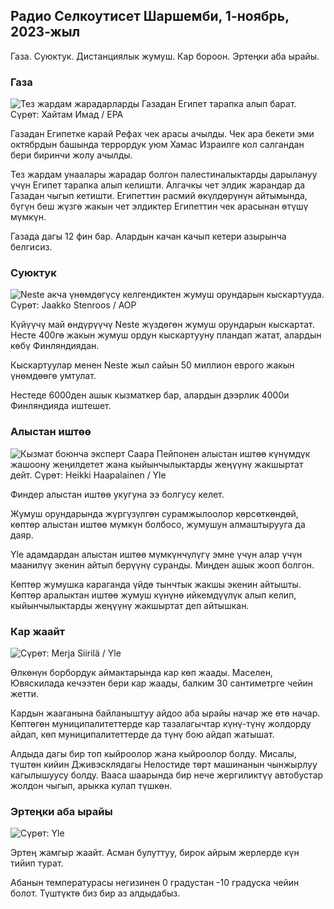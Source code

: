 ## Радио Селкоутисет Шаршемби, 1-ноябрь, 2023-жыл

Газа. Суюктук. Дистанциялык жумуш. Кар бороон. Эртеңки аба ырайы.

### Газа

![Тез жардам жарадарларды Газадан Египет тарапка алып барат. Сүрөт: Хайтам Имад / EPA](https://images.cdn.yle.fi/image/upload/c_crop,h_2821,w_5016,x_0,y_744/ar_1.777777777777777,c_fill,g_faces,w_pr_610/d.q_auto:eco/f_auto/fl_lossy/v1698852282/39-1194530654258b7aaf7a)

Газадан Египетке карай Рефах чек арасы ачылды. Чек ара бекети эми октябрдын башында террордук уюм Хамас Израилге кол салгандан бери биринчи жолу ачылды.

Тез жардам унаалары жарадар болгон палестиналыктарды дарылануу үчүн Египет тарапка алып келишти. Алгачкы чет элдик жарандар да Газадан чыгып кетишти. Египеттин расмий өкүлдөрүнүн айтымында, бүгүн беш жүзгө жакын чет элдиктер Египеттин чек арасынан өтүшү мүмкүн.

Газада дагы 12 фин бар. Алардын качан качып кетери азырынча белгисиз.

### Суюктук

![Neste акча үнөмдөгүсү келгендиктен жумуш орундарын кыскартууда. Сүрөт: Jaakko Stenroos / AOP](https://images.cdn.yle.fi/image/upload/c_crop,h_2611,w_4643,x_0,y_483/ar_1.777777777777777,c_fill,g_faces,w_06/d_02q_auto:eco/f_auto/fl_lossy/v1698838481/39-1191437653a0928a0b5b)

Күйүүчү май өндүрүүчү Neste жүздөгөн жумуш орундарын кыскартат. Несте 400гө жакын жумуш ордун кыскартууну пландап жатат, алардын көбү Финляндиядан.

Кыскартуулар менен Neste жыл сайын 50 миллион еврого жакын үнөмдөөгө умтулат.

Нестеде 6000ден ашык кызматкер бар, алардын дээрлик 4000и Финляндияда иштешет.

### Алыстан иштөө

![Кызмат боюнча эксперт Саара Пейпонен алыстан иштөө күнүмдүк жашоону жеңилдетет жана кыйынчылыктарды жеңүүнү жакшыртат дейт. Сүрөт: Heikki Haapalainen / Yle](https://images.cdn.yle.fi/image/upload/c_crop,h_2988,w_5312,x_16,y_569/ar_1.777777777777777,c_fill,g_faces/610d,q_auto:eco/f_auto/fl_lossy/v1698754242/39-11936826540ed9ea44a0)

Финдер алыстан иштөө укугуна ээ болгусу келет.

Жумуш орундарында жүргүзүлгөн сурамжылоолор көрсөткөндөй, көптөр алыстан иштөө мүмкүн болбосо, жумушун алмаштырууга да даяр.

Yle адамдардан алыстан иштөө мүмкүнчүлүгү эмне үчүн алар үчүн маанилүү экенин айтып берүүнү суранды. Миңден ашык жооп болгон.

Көптөр жумушка караганда үйдө тынчтык жакшы экенин айтышты. Көптөр аралыктан иштөө жумуш күнүнө ийкемдүүлүк алып келип, кыйынчылыктарды жеңүүнү жакшыртат деп айтышкан.

### Кар жаайт

![ Сүрөт: Merja Siirilä / Yle](https://images.cdn.yle.fi/image/upload/c_crop,h_2265,w_4028,x_0,y_378/ar_1.777777777777777,c_fill,g_faces/610h,0/q_auto:eco/f_auto/fl_lossy/v1698853993/39-119441665423d86dff6c)

Өлкөнүн борбордук аймактарында кар көп жаады. Маселен, Ювяскилада кечээтен бери кар жаады, балким 30 сантиметрге чейин жетти.

Кардын жааганына байланыштуу айдоо аба ырайы начар же өтө начар. Көптөгөн муниципалитеттерде кар тазалагычтар күнү-түнү жолдорду айдап, көп муниципалитеттерде да түнү бою айдап жатышат.

Алдыда дагы бир топ кыйроолор жана кыйроолор болду. Мисалы, түштөн кийин Дживэсклядагы Нелостиде төрт машинанын чынжырлуу кагылышуусу болду. Вааса шаарында бир нече жергиликтүү автобустар жолдон чыгып, арыкка кулап түшкөн.

### Эртеңки аба ырайы

![ Сүрөт: Yle](https://images.cdn.yle.fi/image/upload/c_crop,h_1080,w_1919,x_0,y_0/ar_1.777777777777777,c_fill,g_faces,h_675,w_1200/d_prq.au:eco/f_auto/fl_lossy/v1698848166/39-119453865425d62868a1)

Эртең жамгыр жаайт. Асман булуттуу, бирок айрым жерлерде күн тийип турат.

Абанын температурасы негизинен 0 градустан -10 градуска чейин болот. Түштүктө биз бир аз алдыдабыз.